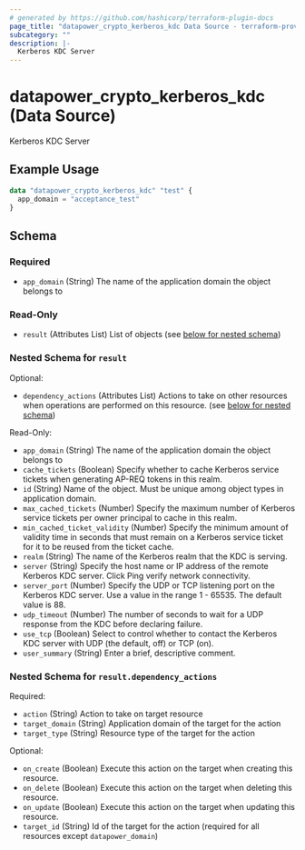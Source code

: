```yaml
---
# generated by https://github.com/hashicorp/terraform-plugin-docs
page_title: "datapower_crypto_kerberos_kdc Data Source - terraform-provider-datapower"
subcategory: ""
description: |-
  Kerberos KDC Server
---
```


# datapower_crypto_kerberos_kdc (Data Source)

Kerberos KDC Server

## Example Usage

```terraform
data "datapower_crypto_kerberos_kdc" "test" {
  app_domain = "acceptance_test"
}
```

<!-- schema generated by tfplugindocs -->
## Schema

### Required

- `app_domain` (String) The name of the application domain the object belongs to

### Read-Only

- `result` (Attributes List) List of objects (see [below for nested schema](#nestedatt--result))

<a id="nestedatt--result"></a>
### Nested Schema for `result`

Optional:

- `dependency_actions` (Attributes List) Actions to take on other resources when operations are performed on this resource. (see [below for nested schema](#nestedatt--result--dependency_actions))

Read-Only:

- `app_domain` (String) The name of the application domain the object belongs to
- `cache_tickets` (Boolean) Specify whether to cache Kerberos service tickets when generating AP-REQ tokens in this realm.
- `id` (String) Name of the object. Must be unique among object types in application domain.
- `max_cached_tickets` (Number) Specify the maximum number of Kerberos service tickets per owner principal to cache in this realm.
- `min_cached_ticket_validity` (Number) Specify the minimum amount of validity time in seconds that must remain on a Kerberos service ticket for it to be reused from the ticket cache.
- `realm` (String) The name of the Kerberos realm that the KDC is serving.
- `server` (String) Specify the host name or IP address of the remote Kerberos KDC server. Click Ping verify network connectivity.
- `server_port` (Number) Specify the UDP or TCP listening port on the Kerberos KDC server. Use a value in the range 1 - 65535. The default value is 88.
- `udp_timeout` (Number) The number of seconds to wait for a UDP response from the KDC before declaring failure.
- `use_tcp` (Boolean) Select to control whether to contact the Kerberos KDC server with UDP (the default, off) or TCP (on).
- `user_summary` (String) Enter a brief, descriptive comment.

<a id="nestedatt--result--dependency_actions"></a>
### Nested Schema for `result.dependency_actions`

Required:

- `action` (String) Action to take on target resource
- `target_domain` (String) Application domain of the target for the action
- `target_type` (String) Resource type of the target for the action

Optional:

- `on_create` (Boolean) Execute this action on the target when creating this resource.
- `on_delete` (Boolean) Execute this action on the target when deleting this resource.
- `on_update` (Boolean) Execute this action on the target when updating this resource.
- `target_id` (String) Id of the target for the action (required for all resources except `datapower_domain`)

